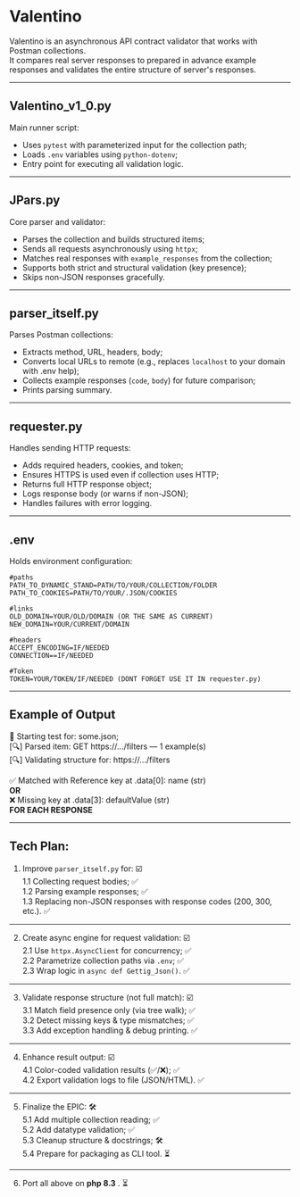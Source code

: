 # Valentino  
Valentino is an asynchronous API contract validator that works with Postman collections.  
It compares real server responses to prepared in advance example responses and validates the entire structure of server's responses.

---

## Valentino_v1_0.py  
Main runner script:  

- Uses `pytest` with parameterized input for the collection path;  
- Loads `.env` variables using `python-dotenv`;  
- Entry point for executing all validation logic.

---

## JPars.py  
Core parser and validator:  

- Parses the collection and builds structured items;  
- Sends all requests asynchronously using `httpx`;  
- Matches real responses with `example_responses` from the collection;  
- Supports both strict and structural validation (key presence);  
- Skips non-JSON responses gracefully.

---

## parser_itself.py  
Parses Postman collections:

- Extracts method, URL, headers, body;  
- Converts local URLs to remote (e.g., replaces `localhost` to your domain with .env help);  
- Collects example responses (`code`, `body`) for future comparison;
- Prints parsing summary.

---

## requester.py  
Handles sending HTTP requests:

- Adds required headers, cookies, and token;  
- Ensures HTTPS is used even if collection uses HTTP;  
- Returns full HTTP response object;  
- Logs response body (or warns if non-JSON);  
- Handles failures with error logging.

---

## .env  
Holds environment configuration:
```env
#paths
PATH_TO_DYNAMIC_STAND=PATH/TO/YOUR/COLLECTION/FOLDER
PATH_TO_COOKIES=PATH/TO/YOUR/.JSON/COOKIES

#links
OLD_DOMAIN=YOUR/OLD/DOMAIN (OR THE SAME AS CURRENT)
NEW_DOMAIN=YOUR/CURRENT/DOMAIN

#headers
ACCEPT_ENCODING=IF/NEEDED
CONNECTION==IF/NEEDED

#Token
TOKEN=YOUR/TOKEN/IF/NEEDED (DONT FORGET USE IT IN requester.py)
```

---

## Example of Output
🧪 Starting test for: some.json; \
[🔍] Parsed item: GET https://.../filters — 1 example(s) \
[🔍] Validating structure for: https://.../filters

✅ Matched with Reference key at .data[0]: name (str) \
**OR** \
❌ Missing key at .data[3]: defaultValue (str)\
**FOR EACH RESPONSE**

---

## Tech Plan:

1. Improve `parser_itself.py` for: ☑️ \
   1.1 Collecting request bodies; ✅  
   1.2 Parsing example responses; ✅  
   1.3 Replacing non-JSON responses with response codes (200, 300, etc.). ✅  
---
2. Create async engine for request validation: ☑️  
   2.1 Use `httpx.AsyncClient` for concurrency; ✅  
   2.2 Parametrize collection paths via `.env`; ✅  
   2.3 Wrap logic in `async def Gettig_Json()`. ✅  
---
3. Validate response structure (not full match): ☑️  
   3.1 Match field presence only (via tree walk); ✅  
   3.2 Detect missing keys & type mismatches; ✅  
   3.3 Add exception handling & debug printing. ✅  
---
4. Enhance result output: ☑️  
   4.1 Color-coded validation results (✅/❌); ✅ \
   4.2 Export validation logs to file (JSON/HTML). ✅  
---
5. Finalize the EPIC: 🛠 \
   5.1 Add multiple collection reading; ✅ \
   5.2 Add datatype validation; ✅ \
   5.3 Cleanup structure & docstrings; 🛠  \
   5.4 Prepare for packaging as CLI tool. ⏳
---
6. Port all above on **php 8.3** . ⏳
